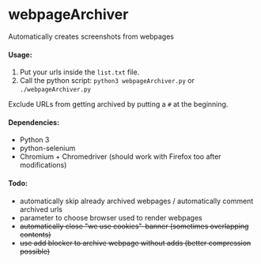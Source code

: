 # webpageArchiver
Automatically creates screenshots from webpages

#### Usage:
1. Put your urls inside the `list.txt` file.
2. Call the python script: `python3 webpageArchiver.py` or `./webpageArchiver.py`

Exclude URLs from getting archived by putting a `#` at the beginning.

#### Dependencies:
- Python 3
- python-selenium
- Chromium + Chromedriver (should work with Firefox too after modifications)

#### Todo:
- automatically skip already archived webpages / automatically comment archived urls
- parameter to choose browser used to render webpages
- ~~automatically close "we use cookies"-banner (sometimes overlapping contents)~~
- ~~use add blocker to archive webpage without adds (better compression possible)~~
